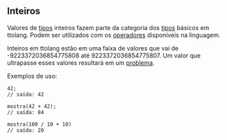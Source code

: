 ## Inteiros 

Valores de [tipos](tipos) inteiros fazem parte da categoria dos [tipos](tipos) básicos em ttolang. Podem ser utilizados com os [operadores](operadores) disponíveis na linguagem. 

Inteiros em ttolang estão em uma faixa de valores que vai de -9223372036854775808 até 9223372036854775807. Um valor que ultrapasse esses valores resultará em um [problema](problema). 

Exemplos de uso:
 ```
42;
// saída: 42

mostra(42 + 42);
// saída: 84

mostra(100 / 10 + 10)
// saída: 20
```